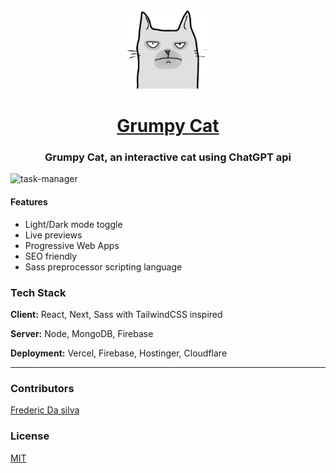 <p align="center">
  <a href="https://www.adazolhub.online">
    <img src="./src/assets/img/grumpy-cat.png" height="128">
    <h1 align="center">Grumpy Cat</h1>
  </a>
</p>
<p align="center">
    <h3 align="center"> Grumpy Cat, an interactive cat using ChatGPT api</h3>
</p>

![task-manager](./src/assets/img/boilerplate.png)

#### Features

- Light/Dark mode toggle
- Live previews
- Progressive Web Apps
- SEO friendly
- Sass preprocessor scripting language

### Tech Stack

**Client:** React, Next, Sass with TailwindCSS inspired

**Server:** Node, MongoDB, Firebase

**Deployment:** Vercel, Firebase, Hostinger, Cloudflare

---

### Contributors

[Frederic Da silva](https://github.com/fredericdasilva)

### License

[MIT](./license)
